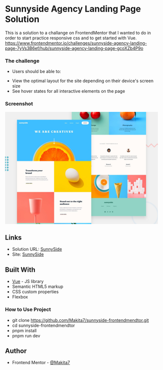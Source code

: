 # Sunnyside Agency Landing Page Solution

This is a solution to a challange on FrontendMentor that I wanted to do in order to start practice responsive css and to get started with Vue.
https://www.frontendmentor.io/challenges/sunnyside-agency-landing-page-7yVs3B6ef/hub/sunnyside-agency-landing-page-gcoXZb4P9o

### The challenge

* Users should be able to:

- View the optimal layout for the site depending on their device's screen size
- See hover states for all interactive elements on the page
### Screenshot

![](./src//assets//desktop-preview.jpg)

## Links
- Solution URL: [SunnySide](https://your-solution-url.com)
- Site: [SunnySide](https://your-live-site-url.com)

## Built With
- [Vue](https://vuejs.org/) - JS library
- Semantic HTML5 markup
- CSS custom properties
- Flexbox

### How to Use Project
- git clone https://github.com/Makita7/sunnyside-frontendmendtor.git
- cd sunnyside-frontendmendtor
- pnpm install
- pnpm run dev
## Author
<!-- - Website - [Add your name here](https://www.your-site.com) -->
- Frontend Mentor - [@Makita7](https://www.frontendmentor.io/profile/Makita7)